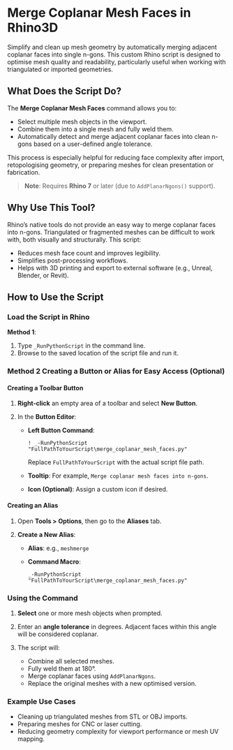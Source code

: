 # Merge Coplanar Mesh Faces in Rhino3D

Simplify and clean up mesh geometry by automatically merging adjacent coplanar faces into single n-gons. This custom Rhino script is designed to optimise mesh quality and readability, particularly useful when working with triangulated or imported geometries.

## What Does the Script Do?

The **Merge Coplanar Mesh Faces** command allows you to:

* Select multiple mesh objects in the viewport.
* Combine them into a single mesh and fully weld them.
* Automatically detect and merge adjacent coplanar faces into clean n-gons based on a user-defined angle tolerance.

This process is especially helpful for reducing face complexity after import, retopologising geometry, or preparing meshes for clean presentation or fabrication.

> **Note**: Requires **Rhino 7** or later (due to `AddPlanarNgons()` support).

## Why Use This Tool?

Rhino’s native tools do not provide an easy way to merge coplanar faces into n-gons. Triangulated or fragmented meshes can be difficult to work with, both visually and structurally. This script:

* Reduces mesh face count and improves legibility.
* Simplifies post-processing workflows.
* Helps with 3D printing and export to external software (e.g., Unreal, Blender, or Revit).

## How to Use the Script

### Load the Script in Rhino

**Method 1**:

1. Type `_RunPythonScript` in the command line.
2. Browse to the saved location of the script file and run it.

### Method 2 Creating a Button or Alias for Easy Access (Optional)

#### Creating a Toolbar Button

1. **Right-click** an empty area of a toolbar and select **New Button**.
2. In the **Button Editor**:

   * **Left Button Command**:

     ```plaintext
     ! _-RunPythonScript "FullPathToYourScript\merge_coplanar_mesh_faces.py"
     ```

     Replace `FullPathToYourScript` with the actual script file path.
   * **Tooltip**: For example, `Merge coplanar mesh faces into n-gons`.
   * **Icon (Optional)**: Assign a custom icon if desired.

#### Creating an Alias

1. Open **Tools > Options**, then go to the **Aliases** tab.
2. **Create a New Alias**:

   * **Alias**: e.g., `meshmerge`
   * **Command Macro**:

     ```plaintext
     _-RunPythonScript "FullPathToYourScript\merge_coplanar_mesh_faces.py"
     ```

### Using the Command

1. **Select** one or more mesh objects when prompted.
2. Enter an **angle tolerance** in degrees. Adjacent faces within this angle will be considered coplanar.
3. The script will:

   * Combine all selected meshes.
   * Fully weld them at 180°.
   * Merge coplanar faces using `AddPlanarNgons`.
   * Replace the original meshes with a new optimised version.

### Example Use Cases

* Cleaning up triangulated meshes from STL or OBJ imports.
* Preparing meshes for CNC or laser cutting.
* Reducing geometry complexity for viewport performance or mesh UV mapping.
